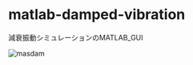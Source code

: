 # matlab-damped-vibration
減衰振動シミュレーションのMATLAB_GUI

![masdam](https://user-images.githubusercontent.com/65990950/83984649-22e43080-a971-11ea-8945-a46180d2b776.gif)
